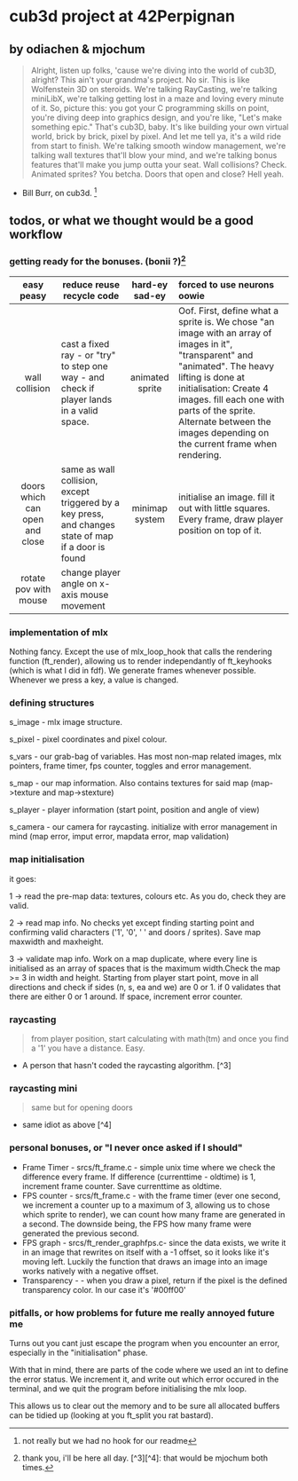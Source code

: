 # cub3d project at 42Perpignan
## by odiachen & mjochum
> Alright, listen up folks, 'cause we're diving into the world of cub3D, alright? This ain't your grandma's project. No sir. This is like Wolfenstein 3D on steroids. We're talking RayCasting, we're talking miniLibX, we're talking getting lost in a maze and loving every minute of it.
> So, picture this: you got your C programming skills on point, you're diving deep into graphics design, and you're like, "Let's make something epic." That's cub3D, baby. It's like building your own virtual world, brick by brick, pixel by pixel. And let me tell ya, it's a wild ride from start to finish.
> We're talking smooth window management, we're talking wall textures that'll blow your mind, and we're talking bonus features that'll make you jump outta your seat. Wall collisions? Check. Animated sprites? You betcha. Doors that open and close? Hell yeah.

- Bill Burr, on cub3d. [^1]

## todos, or what we thought would be a good workflow
### getting ready for the bonuses. (bonii ?)[^2]
|easy peasy|reduce reuse recycle code|hard-ey sad-ey|forced to use neurons oowie|
|:--:|-|:--:|:-|
|wall collision|cast a fixed ray - or "try" to step one way - and check if player lands in a valid space.|animated sprite|Oof. First, define what a sprite is. We chose "an image with an array of images in it", "transparent" and "animated". The heavy lifting is done at initialisation: Create 4 images. fill each one with parts of the sprite. Alternate between the images depending on the current frame when rendering.|
|doors which can open and close|same as wall collision, except triggered by a key press, and changes state of map if a door is found|minimap system|initialise an image. fill it out with little squares. Every frame, draw player position on top of it.|
|rotate pov with mouse|change player angle on x-axis mouse movement|||

### implementation of mlx
Nothing fancy. Except the use of mlx_loop_hook that calls the rendering function (ft_render), allowing us to render independantly of ft_keyhooks (which is what I did in fdf). We generate frames whenever possible. Whenever we press a key, a value is changed.

### defining structures
s_image		- mlx image structure.

s_pixel		- pixel coordinates and pixel colour.

s_vars		- our grab-bag of variables. Has most non-map related images, mlx pointers, frame timer, fps counter, toggles and error management.

s_map		- our map information. Also contains textures for said map (map->texture and map->stexture)

s_player	- player information (start point, position and angle of view)

s_camera	- our camera for raycasting.
initialize with error management in mind (map error, imput error, mapdata error, map validation)

### map initialisation
it goes:

1 -> read the pre-map data: textures, colours etc. As you do, check they are valid.

2 -> read map info. No checks yet except finding starting point and confirming valid characters ('1', '0', ' ' and doors / sprites). Save map maxwidth and maxheight.

3 -> validate map info. Work on a map duplicate, where every line is initialised as an array of spaces that is the maximum width.Check the map >= 3 in width and height.
Starting from player start point, move in all directions and check if sides (n, s, ea and we) are 0 or 1. if 0 validates that there are either 0 or 1 around. If space, increment error counter.

### raycasting
> from player position, start calculating with math(tm) and once you find a '1' you have a distance. Easy.

- A person that hasn't coded the raycasting algorithm. [^3]

### raycasting mini
> same but for opening doors

- same idiot as above [^4]

### personal bonuses, or "I never once asked if I should"
- Frame Timer - srcs/ft_frame.c	- simple unix time where we check the difference every frame. If difference (currenttime - oldtime) is 1, increment frame counter. Save currenttime as oldtime.
- FPS counter	- srcs/ft_frame.c - with the frame timer (ever one second, we increment a counter up to a maximum of 3, allowing us to chose which sprite to render), we can count how many frame are generated in a second. The downside being, the FPS how many frame were generated the previous second.
- FPS graph - srcs/ft_render_graphfps.c- since the data exists, we write it in an image that rewrites on itself with a -1 offset, so it looks like it's moving left. Luckily the function that draws an image into an image works natively with a negative offset. 
- Transparency - - when you draw a pixel, return if the pixel is the defined transparency color. In our case it's '#00ff00'

### pitfalls, or how problems for future me really annoyed future me
Turns out you cant just escape the program when you encounter an error, especially in the "initialisation" phase.

With that in mind, there are parts of the code where we used an int to define the error status. We increment it, and write out which error occured in the terminal, and we quit the program before initialising the mlx loop.

This allows us to clear out the memory and to be sure all allocated buffers can be tidied up (looking at you ft_split you rat bastard).

[^1]: not really but we had no hook for our readme
[^2]: thank you, i'll be here all day.
[^3][^4]: that would be mjochum both times.
